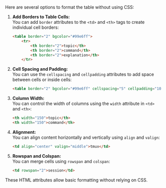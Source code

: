 Here are several options to format the table without using CSS:

1. **Add Borders to Table Cells:**  
    You can add `border` attributes to the `<td>` and `<th>` tags to create individual cell borders:
    
    ```html
    <table border="2" bgcolor="#99e6ff">
        <tr>
            <th border="2">topic</th>
            <th border="2">command</th>
            <th border="2">explanation</th>
        </tr>
    ```
    
2. **Cell Spacing and Padding:**  
    You can use the `cellspacing` and `cellpadding` attributes to add space between cells or inside cells:
    
    ```html
    <table border="2" bgcolor="#99e6ff" cellspacing="5" cellpadding="10">
    ```
    
3. **Column Width:**  
    You can control the width of columns using the `width` attribute in `<td>` and `<th>`:
    
    ```html
    <th width="150">topic</th>
    <th width="150">command</th>
    ```
    
4. **Alignment:**  
    You can align content horizontally and vertically using `align` and `valign`:
    
    ```html
    <td align="center" valign="middle">tmux</td>
    ```
    
5. **Rowspan and Colspan:**  
    You can merge cells using `rowspan` and `colspan`:
    
    ```html
    <td rowspan="2">session</td>
    ```
    

These HTML attributes allow basic formatting without relying on CSS.